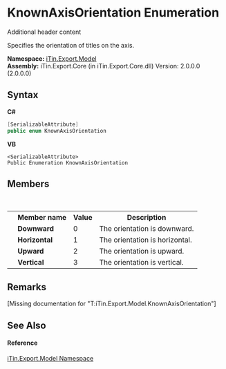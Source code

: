 # KnownAxisOrientation Enumeration
Additional header content 

Specifies the orientation of titles on the axis.

**Namespace:**&nbsp;<a href="N_iTin_Export_Model">iTin.Export.Model</a><br />**Assembly:**&nbsp;iTin.Export.Core (in iTin.Export.Core.dll) Version: 2.0.0.0 (2.0.0.0)

## Syntax

**C#**<br />
``` C#
[SerializableAttribute]
public enum KnownAxisOrientation
```

**VB**<br />
``` VB
<SerializableAttribute>
Public Enumeration KnownAxisOrientation
```


## Members
&nbsp;<table><tr><th></th><th>Member name</th><th>Value</th><th>Description</th></tr><tr><td /><td target="F:iTin.Export.Model.KnownAxisOrientation.Downward">**Downward**</td><td>0</td><td>The orientation is downward.</td></tr><tr><td /><td target="F:iTin.Export.Model.KnownAxisOrientation.Horizontal">**Horizontal**</td><td>1</td><td>The orientation is horizontal.</td></tr><tr><td /><td target="F:iTin.Export.Model.KnownAxisOrientation.Upward">**Upward**</td><td>2</td><td>The orientation is upward.</td></tr><tr><td /><td target="F:iTin.Export.Model.KnownAxisOrientation.Vertical">**Vertical**</td><td>3</td><td>The orientation is vertical.</td></tr></table>

## Remarks
\[Missing <remarks> documentation for "T:iTin.Export.Model.KnownAxisOrientation"\]

## See Also


#### Reference
<a href="N_iTin_Export_Model">iTin.Export.Model Namespace</a><br />
